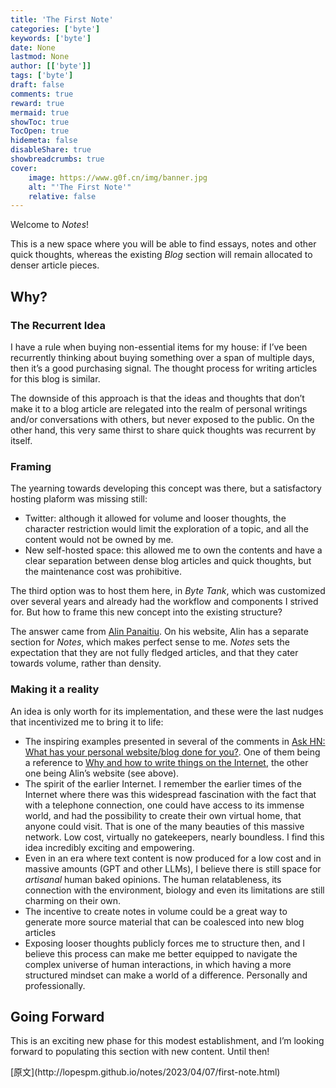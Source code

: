 ```yaml
---
title: 'The First Note'
categories: ['byte']
keywords: ['byte']
date: None
lastmod: None
author: [['byte']]
tags: ['byte']
draft: false 
comments: true
reward: true 
mermaid: true 
showToc: true 
TocOpen: true 
hidemeta: false 
disableShare: true 
showbreadcrumbs: true 
cover:
    image: https://www.g0f.cn/img/banner.jpg
    alt: "'The First Note'"
    relative: false
---
```


<div>

<p>Welcome to <em>Notes</em>!</p>
<p>This is a new space where you will be able to find essays, notes and other quick thoughts, whereas the existing <em>Blog</em> section will remain allocated to denser article pieces.</p>
<h2 id="why">Why?</h2>
<h3 id="the-recurrent-idea">The Recurrent Idea</h3>
<p>I have a rule when buying non-essential items for my house: if I’ve been recurrently thinking about buying something over a span of multiple days, then it’s a good purchasing signal. The thought process for writing articles for this blog is similar.</p>
<p>The downside of this approach is that the ideas and thoughts that don’t make it to a blog article are relegated into the realm of personal writings and/or conversations with others, but never exposed to the public. On the other hand, this very same thirst to share quick thoughts was recurrent by itself.</p>
<h3 id="framing">Framing</h3>
<p>The yearning towards developing this concept was there, but a satisfactory hosting plaform was missing still:</p>
<ul>
<li>Twitter: although it allowed for volume and looser thoughts, the character restriction would limit the exploration of a topic, and all the content would not be owned by me.</li>
<li>New self-hosted space: this allowed me to own the contents and have a clear separation between dense blog articles and quick thoughts, but the maintenance cost was prohibitive.</li>
</ul>
<p>The third option was to host them here, in <em>Byte Tank</em>, which was customized over several years and already had the workflow and components I strived for. But how to frame this new concept into the existing structure?</p>
<p>The answer came from <a href="https://notes.alinpanaitiu.com/How%20I%20write%20this%20blog%20on%20my%20iPhone%20in%20a%20train">Alin Panaitiu</a>. On his website, Alin has a separate section for <em>Notes</em>, which makes perfect sense to me. <em>Notes</em> sets the expectation that they are not fully fledged articles, and that they cater towards volume, rather than density.</p>
<h3 id="making-it-a-reality">Making it a reality</h3>
<p>An idea is only worth for its implementation, and these were the last nudges that incentivized me to bring it to life:</p>
<ul>
<li>The inspiring examples presented in several of the comments in <a href="https://news.ycombinator.com/item?id=35164819">Ask HN: What has your personal website/blog done for you?</a>. One of them being a reference to <a href="https://www.benkuhn.net/writing/">Why and how to write things on the Internet</a>, the other one being Alin’s website (see above).</li>
<li>The spirit of the earlier Internet. I remember the earlier times of the Internet where there was this widespread fascination with the fact that with a telephone connection, one could have access to its immense world, and had the possibility to create their own virtual home, that anyone could visit. That is one of the many beauties of this massive network. Low cost, virtually no gatekeepers, nearly boundless. I find this idea incredibly exciting and empowering.</li>
<li>Even in an era where text content is now produced for a low cost and in massive amounts (GPT and other LLMs), I believe there is still space for <em>artisanal</em> human baked opinions. The human relatableness, its connection with the environment, biology and even its limitations are still charming on their own.</li>
<li>The incentive to create notes in volume could be a great way to generate more source material that can be coalesced into new blog articles</li>
<li>Exposing looser thoughts publicly forces me to structure then, and I believe this process can make me better equipped to navigate the complex universe of human interactions, in which having a more structured mindset can make a world of a difference. Personally and professionally.</li>
</ul>
<h2 id="going-forward">Going Forward</h2>
<p>This is an exciting new phase for this modest establishment, and I’m looking forward to populating this section with new content. Until then!</p>

</div>

<div>
[原文](http://lopespm.github.io/notes/2023/04/07/first-note.html)
</div>

